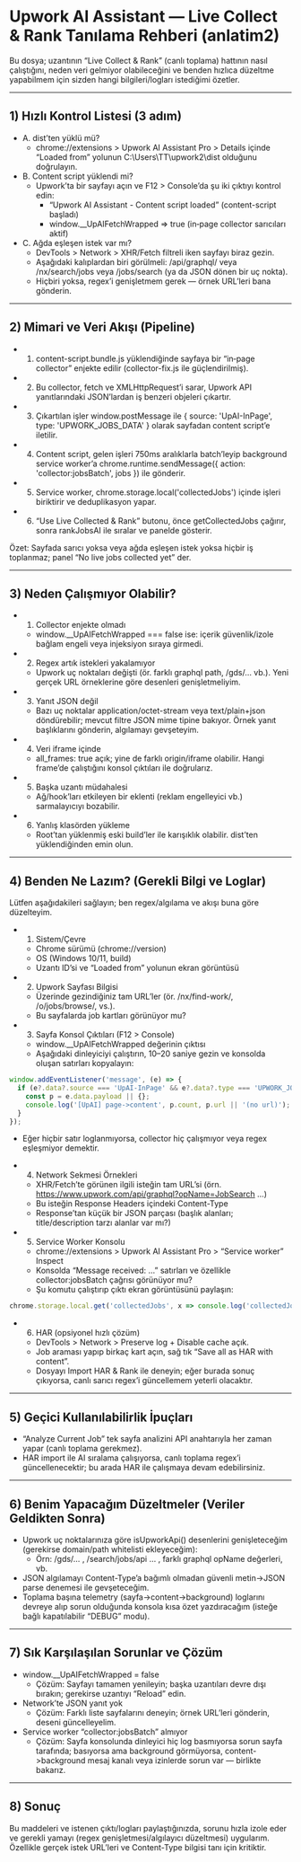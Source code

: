 # Upwork AI Assistant — Live Collect & Rank Tanılama Rehberi (anlatim2)

Bu dosya; uzantının “Live Collect & Rank” (canlı toplama) hattının nasıl çalıştığını, neden veri gelmiyor olabileceğini ve benden hızlıca düzeltme yapabilmem için sizden hangi bilgileri/logları istediğimi özetler.

---

## 1) Hızlı Kontrol Listesi (3 adım)

- A. dist’ten yüklü mü?
  - chrome://extensions > Upwork AI Assistant Pro > Details içinde “Loaded from” yolunun C:\\Users\\TT\\upwork2\\dist olduğunu doğrulayın.
- B. Content script yüklendi mi?
  - Upwork’ta bir sayfayı açın ve F12 > Console’da şu iki çıktıyı kontrol edin:
    - “Upwork AI Assistant - Content script loaded” (content-script başladı)
    - window.__UpAIFetchWrapped => true (in‑page collector sarıcıları aktif)
- C. Ağda eşleşen istek var mı?
  - DevTools > Network > XHR/Fetch filtreli iken sayfayı biraz gezin.
  - Aşağıdaki kalıplardan biri görülmeli: /api/graphql/ veya /nx/search/jobs veya /jobs/search (ya da JSON dönen bir uç nokta).
  - Hiçbiri yoksa, regex’i genişletmem gerek — örnek URL’leri bana gönderin.

---

## 2) Mimari ve Veri Akışı (Pipeline)

- 1) content-script.bundle.js yüklendiğinde sayfaya bir “in‑page collector” enjekte edilir (collector-fix.js ile güçlendirilmiş).
- 2) Bu collector, fetch ve XMLHttpRequest’i sarar, Upwork API yanıtlarındaki JSON’lardan iş benzeri objeleri çıkartır.
- 3) Çıkartılan işler window.postMessage ile { source: 'UpAI-InPage', type: 'UPWORK_JOBS_DATA' } olarak sayfadan content script’e iletilir.
- 4) Content script, gelen işleri 750ms aralıklarla batch’leyip background service worker’a chrome.runtime.sendMessage({ action: 'collector:jobsBatch', jobs }) ile gönderir.
- 5) Service worker, chrome.storage.local('collectedJobs') içinde işleri biriktirir ve deduplikasyon yapar.
- 6) “Use Live Collected & Rank” butonu, önce getCollectedJobs çağırır, sonra rankJobsAI ile sıralar ve panelde gösterir.

Özet: Sayfada sarıcı yoksa veya ağda eşleşen istek yoksa hiçbir iş toplanmaz; panel “No live jobs collected yet” der.

---

## 3) Neden Çalışmıyor Olabilir?

- 1) Collector enjekte olmadı
  - window.__UpAIFetchWrapped === false ise: içerik güvenlik/izole bağlam engeli veya injeksiyon sıraya girmedi.
- 2) Regex artık istekleri yakalamıyor
  - Upwork uç noktaları değişti (ör. farklı graphql path, /gds/… vb.). Yeni gerçek URL örneklerine göre desenleri genişletmeliyim.
- 3) Yanıt JSON değil
  - Bazı uç noktalar application/octet-stream veya text/plain+json döndürebilir; mevcut filtre JSON mime tipine bakıyor. Örnek yanıt başlıklarını gönderin, algılamayı gevşeteyim.
- 4) Veri iframe içinde
  - all_frames: true açık; yine de farklı origin/iframe olabilir. Hangi frame’de çalıştığını konsol çıktıları ile doğrularız.
- 5) Başka uzantı müdahalesi
  - Ağ/hook’ları etkileyen bir eklenti (reklam engelleyici vb.) sarmalayıcıyı bozabilir.
- 6) Yanlış klasörden yükleme
  - Root’tan yüklenmiş eski build’ler ile karışıklık olabilir. dist’ten yüklendiğinden emin olun.

---

## 4) Benden Ne Lazım? (Gerekli Bilgi ve Loglar)

Lütfen aşağıdakileri sağlayın; ben regex/algılama ve akışı buna göre düzelteyim.

- 1) Sistem/Çevre
  - Chrome sürümü (chrome://version)
  - OS (Windows 10/11, build)
  - Uzantı ID’si ve “Loaded from” yolunun ekran görüntüsü

- 2) Upwork Sayfası Bilgisi
  - Üzerinde gezindiğiniz tam URL’ler (ör. /nx/find-work/, /o/jobs/browse/, vs.).
  - Bu sayfalarda job kartları görünüyor mu?

- 3) Sayfa Konsol Çıktıları (F12 > Console)
  - window.__UpAIFetchWrapped değerinin çıktısı
  - Aşağıdaki dinleyiciyi çalıştırın, 10–20 saniye gezin ve konsolda oluşan satırları kopyalayın:

```js path=null start=null
window.addEventListener('message', (e) => {
  if (e?.data?.source === 'UpAI-InPage' && e?.data?.type === 'UPWORK_JOBS_DATA') {
    const p = e.data.payload || {}; 
    console.log('[UpAI] page->content', p.count, p.url || '(no url)');
  }
});
```

  - Eğer hiçbir satır loglanmıyorsa, collector hiç çalışmıyor veya regex eşleşmiyor demektir.

- 4) Network Sekmesi Örnekleri
  - XHR/Fetch’te görünen ilgili isteğin tam URL’si (örn. https://www.upwork.com/api/graphql?opName=JobSearch …)
  - Bu isteğin Response Headers içindeki Content-Type
  - Response’tan küçük bir JSON parçası (başlık alanları; title/description tarzı alanlar var mı?)

- 5) Service Worker Konsolu
  - chrome://extensions > Upwork AI Assistant Pro > “Service worker” Inspect
  - Konsolda “Message received: …” satırları ve özellikle collector:jobsBatch çağrısı görünüyor mu?
  - Şu komutu çalıştırıp çıktı ekran görüntüsünü paylaşın:

```js path=null start=null
chrome.storage.local.get('collectedJobs', x => console.log('collectedJobs size =', (x.collectedJobs||[]).length));
```

- 6) HAR (opsiyonel hızlı çözüm)
  - DevTools > Network > Preserve log + Disable cache açık.
  - Job araması yapıp birkaç kart açın, sağ tık “Save all as HAR with content”.
  - Dosyayı Import HAR & Rank ile deneyin; eğer burada sonuç çıkıyorsa, canlı sarıcı regex’i güncellemem yeterli olacaktır.

---

## 5) Geçici Kullanılabilirlik İpuçları

- “Analyze Current Job” tek sayfa analizini API anahtarıyla her zaman yapar (canlı toplama gerekmez).
- HAR import ile AI sıralama çalışıyorsa, canlı toplama regex’i güncellenecektir; bu arada HAR ile çalışmaya devam edebilirsiniz.

---

## 6) Benim Yapacağım Düzeltmeler (Veriler Geldikten Sonra)

- Upwork uç noktalarınıza göre isUpworkApi() desenlerini genişleteceğim (gerekirse domain/path whitelisti ekleyeceğim):
  - Örn: /gds/… , /search/jobs/api … , farklı graphql opName değerleri, vb.
- JSON algılamayı Content-Type’a bağımlı olmadan güvenli metin->JSON parse denemesi ile gevşeteceğim.
- Toplama başına telemetry (sayfa->content->background) loglarını devreye alıp sorun olduğunda konsola kısa özet yazdıracağım (isteğe bağlı kapatılabilir “DEBUG” modu).

---

## 7) Sık Karşılaşılan Sorunlar ve Çözüm

- window.__UpAIFetchWrapped = false
  - Çözüm: Sayfayı tamamen yenileyin; başka uzantıları devre dışı bırakın; gerekirse uzantıyı “Reload” edin.
- Network’te JSON yanıt yok
  - Çözüm: Farklı liste sayfalarını deneyin; örnek URL’leri gönderin, deseni güncelleyelim.
- Service worker “collector:jobsBatch” almıyor
  - Çözüm: Sayfa konsolunda dinleyici hiç log basmıyorsa sorun sayfa tarafında; basıyorsa ama background görmüyorsa, content->background mesaj kanalı veya izinlerde sorun var — birlikte bakarız.

---

## 8) Sonuç

Bu maddeleri ve istenen çıktı/logları paylaştığınızda, sorunu hızla izole eder ve gerekli yamayı (regex genişletmesi/algılayıcı düzeltmesi) uygularım. Özellikle gerçek istek URL’leri ve Content-Type bilgisi tanı için kritiktir.

